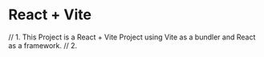 # React + Vite

// 1. This Project is a React + Vite Project using Vite as a bundler and React as a framework.
// 2. 